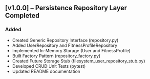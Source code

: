 ## [v1.0.0] – Persistence Repository Layer Completed
### Added
- Created Generic Repository Interface (repository.py)
- Added UserRepository and FitnessProfileRepository
- Implemented In-Memory Storage (User and FitnessProfile)
- Built Factory Pattern (repository_factory.py)
- Created Future Storage Stub (filesystem_user_repository_stub.py)
- Developed CRUD Unit Tests (pytest)
- Updated README documentation
